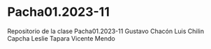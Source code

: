 # Pacha01.2023-11
Repositorio de la clase Pacha01.2023-11
Gustavo Chacón
Luis Chilin Capcha
Leslie Tapara
Vicente Mendo
